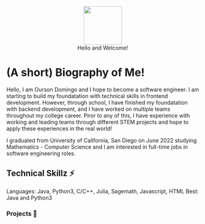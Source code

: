 <div id="header" align="center">
  <img src="https://media.giphy.com/media/M9gbBd9nbDrOTu1Mqx/giphy.gif" width="100"/>
</div>

<div align="center">
  Hello and Welcome!
</div>
<h1>
  (A short) Biography of Me!
</h1>
  
Hello, I am Ourson Domingo and I hope to become a software engineer. I am starting to build my foundatation with technical skills in frontend development. However, through school, I have finished my foundatation with backend development, and I have worked on multiple teams throughout my college career. Piror to any of this, I have experience with working and leading teams through different STEM projects and hope to apply these experiences in the real world!

I graduated from University of California, San Diego on June 2022 studying Mathematics - Computer Science and I am interested in full-time jobs in software engineering roles.

<h2>
  Technical Skillz ⚡
</h2>

Languages: Java, Python3, C/C++, Julia, Sagemath, Javascript, HTML
Best: Java and Python3


<h3>
  Projects 🌱
</h3>




<!--
**ChaidenD/ChaidenD** is a ✨ _special_ ✨ repository because its `README.md` (this file) appears on your GitHub profile.

Here are some ideas to get you started:

- 🔭 I’m currently working on ...
- 🌱 I’m currently learning ...
- 👯 I’m looking to collaborate on ...
- 🤔 I’m looking for help with ...
- 💬 Ask me about ...
- 📫 How to reach me: ...
- 😄 Pronouns: ...
- ⚡ Fun fact: ...
-->
